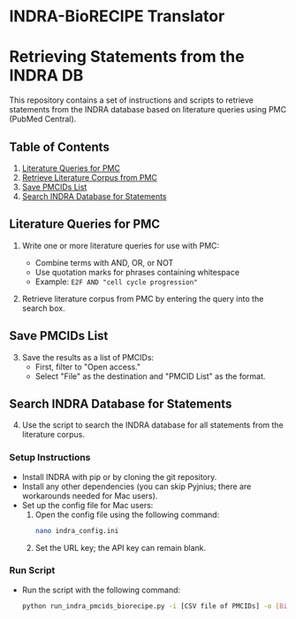 # INDRA-BioRECIPE Translator

# Retrieving Statements from the INDRA DB

This repository contains a set of instructions and scripts to retrieve statements from the INDRA database based on literature queries using PMC (PubMed Central).

## Table of Contents

1. [Literature Queries for PMC](#literature-queries-for-pmc)
2. [Retrieve Literature Corpus from PMC](#retrieve-literature-corpus-from-pmc)
3. [Save PMCIDs List](#save-pmcids-list)
4. [Search INDRA Database for Statements](#search-indra-database-for-statements)

## Literature Queries for PMC

1. Write one or more literature queries for use with PMC:
   - Combine terms with AND, OR, or NOT
   - Use quotation marks for phrases containing whitespace
   - Example: `E2F AND "cell cycle progression"`

2. Retrieve literature corpus from PMC by entering the query into the search box.

## Save PMCIDs List

3. Save the results as a list of PMCIDs:
   - First, filter to "Open access."
   - Select "File" as the destination and "PMCID List" as the format.

## Search INDRA Database for Statements

4. Use the script to search the INDRA database for all statements from the literature corpus.

### Setup Instructions

- Install INDRA with pip or by cloning the git repository.
- Install any other dependencies (you can skip Pyjnius; there are workarounds needed for Mac users).
- Set up the config file for Mac users:
  1. Open the config file using the following command:
     ```bash
     nano indra_config.ini
     ```
  2. Set the URL key; the API key can remain blank.

### Run Script

- Run the script with the following command:
  ```bash
  python run_indra_pmcids_biorecipe.py -i [CSV file of PMCIDs] -o [BioRECIPE]

